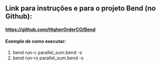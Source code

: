 ## Link para instruções e para o projeto Bend (no Github):
#### https://github.com/HigherOrderCO/Bend

#### Exemplo de como executar:
1. bend run-c parallel_sum.bend -s
2. bend run-rs parallel_sum.bend -s


